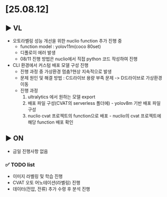 # [25.08.12] 

## ▶️ VL
 - 오토라벨링 성능 개선을 위한 nuclio function 추가 진행 중
    - function model : yolov11m(coco 80set)
    - 디폴로이 에러 발생
    - 08/11 진행 방법은 nuclio에서 직접 python 코드 작성하여 진행
 - CLI 환경에서 커스텀 배포 모델 구성 진행
    - 진행 과정 중 가상환경 멈춤?현상 지속적으로 발생
    - 문제 원인 및 해결 방법 : C드라이브 용량 부족 문제 -> D드라이브로 가상환경 이동
    - 진행 과정
        1. ultralytics 에서 원하는 모델 export
        2. 배포 파일 구성(CVAT의 serverless 폴더에)
          - yolov8m 기반 배포 파일 구성
        3. nuclio cvat 프로젝트의 function으로 배포
          - nuclio의 cvat 프로젝트에 해당 function 배포 확인


## ▶️ ON
 - 금일 진행사항 없음


### ✅ TODO list
 - 이미지 라벨링 및 학습 진행
 - CVAT 오토 어노테이션(라벨링) 진행
 - 데이터(전압, 전류) 추가 수령 후 분석 진행

 <!-- VS code로 확인 가능, 단축키 : ctrl + shift + v -->